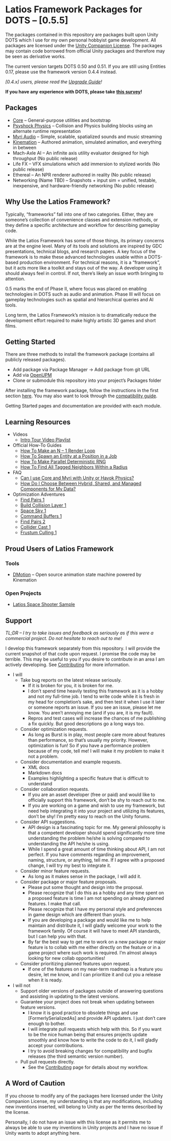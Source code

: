 # Latios Framework Packages for DOTS – [0.5.5]

The packages contained in this repository are packages built upon Unity DOTS
which I use for my own personal hobbyist game development. All packages are
licensed under the [Unity Companion
License](https://unity3d.com/legal/licenses/Unity_Companion_License). The
packages may contain code borrowed from official Unity packages and therefore
may be seen as derivative works.

The current version targets DOTS 0.50 and 0.51. If you are still using Entities
0.17, please use the framework version 0.4.4 instead.

*[0.4.x] users, please read the* [*Upgrade
Guide*](Documentation~/Upgrade%20Guide.md)*!*

**If you have any experience with DOTS, please take** [**this
survey**](https://docs.google.com/forms/d/e/1FAIpQLSfxgFumJvhwjzi-r7L7rGssPoeSLXyV7BeCdCOsqfPWeWY_Ww/viewform?usp=sf_link)**!**

## Packages

-   [Core](Documentation~/Core/README.md) – General-purpose utilities and
    bootstrap
-   [Psyshock Physics](Documentation~/Psyshock%20Physics/README.md) – Collision
    and Physics building blocks using an alternate runtime representation
-   [Myri Audio](Documentation~/Myri%20Audio/README.md) – Simple, scalable,
    spatialized sounds and music streaming
-   [Kinemation](Documentation~/Kinemation%20Animation%20and%20Rendering/README.md)
    – Authored animation, simulated animation, and everything in between
-   Mach-Axle AI – An infinite axis utility evaluator designed for high
    throughput (No public release)
-   Life FX – VFX simulations which add immersion to stylized worlds (No public
    release)
-   Ethereal – An NPR renderer authored in reality (No public release)
-   Networking (Name TBD) – Snapshots + input sim = unified, testable,
    inexpensive, and hardware-friendly networking (No public release)

## Why Use the Latios Framework?

Typically, “frameworks” fall into one of two categories. Either, they are
someone’s collection of convenience classes and extension methods, or they
define a specific architecture and workflow for describing gameplay code.

While the Latios Framework has some of those things, its primary concerns are at
the engine level. Many of its tools and solutions are inspired by GDC
presentations, technical blogs, and research papers. A key focus of the
framework is to make these advanced technologies usable within a DOTS-based
production environment. For technical reasons, it is a “framework”, but it acts
more like a toolkit and stays out of the way. A developer using it should always
feel in control. If not, there’s likely an issue worth bringing to attention.

0.5 marks the end of Phase II, where focus was placed on enabling technologies
in DOTS such as audio and animation. Phase III will focus on gameplay
technologies such as spatial and hierarchical queries and AI tools.

Long term, the Latios Framework’s mission is to dramatically reduce the
development effort required to make highly artistic 3D games and short films.

## Getting Started

There are three methods to install the framework package (contains all publicly
released packages).

-   Add package via Package Manager -\> Add package from git URL
-   Add via [OpenUPM](https://openupm.com/packages/com.latios.latiosframework/)
-   Clone or submodule this repository into your project’s Packages folder

After installing the framework package, follow the instructions in the first
section [here](Documentation~/Core/Getting%20Started.md). You may also want to
look through the [compatibility
guide](Documentation~/Installation%20and%20Compatibility%20Guide.md).

Getting Started pages and documentation are provided with each module.

## Learning Resources

-   Videos
    -   [Intro Tour Video
        Playlist](https://www.youtube.com/watch?v=UGKtIZOolEo&list=PLFME_M84NcPylGB41xAzh2bbbT8nhb_a0)
-   Official How-To Guides
    -   [How To Make an N – 1 Render
        Loop](Documentation~/How-To%20Guides/How%20To%20Make%20an%20N%20-%201%20Render%20Loop.md)
    -   [How To Spawn an Entity at a Position in a
        Job](Documentation~/How-To%20Guides/How%20To%20Spawn%20an%20Entity%20at%20a%20Position%20in%20a%20Job.md)
    -   [How To Make Parallel Deterministic
        RNG](Documentation~/Core/Rng%20and%20RngToolkit.md)
    -   [How To Find All Tagged Neighbors Within a
        Radius](Documentation~/How-To%20Guides/How%20To%20Find%20All%20Tagged%20Neighbors%20Within%20a%20Radius.md)
-   FAQ
    -   [Can I use Core and Myri with Unity or Havok
        Physics?](Documentation~/FAQ/FAQ%20-%20Can%20I%20Use%20Core%20and%20Myri%20with%20Unity%20or%20Havok%20Physics.md)
    -   [How Do I Choose Between Hybrid, Shared, and Managed Components for My
        Data?](Documentation~/FAQ/FAQ%20-%20Component%20Types.md)
-   Optimization Adventures
    -   [Find Pairs
        1](Documentation~/Optimization%20Adventures/Part%201%20-%20Find%20Pairs%201.md)
    -   [Build Collision Layer
        1](Documentation~/Optimization%20Adventures/Part%202%20-%20Build%20Collision%20Layer%201.md)
    -   [Space Sky
        1](Documentation~/Optimization%20Adventures/Part%203%20-%20Space%20Sky%201.md)
    -   [Command Buffers
        1](Documentation~/Optimization%20Adventures/Part%204%20-%20Command%20Buffers%201.md)
    -   [Find Pairs
        2](Documentation~/Optimization%20Adventures/Part%205%20-%20Find%20Pairs%202.md)
    -   [Collider Cast
        1](Documentation~/Optimization%20Adventures/Part%206%20-%20ColliderCast%201.md)
    -   [Frustum Culling
        1](Documentation~/Optimization%20Adventures/Part%207%20-%20Frustum%20Culling%201.md)

## Proud Users of Latios Framework

### Tools

-   [DMotion](https://github.com/gamedev-pro/dmotion) – Open source animation
    state machine powered by Kinemation

### Open Projects

-   [Latios Space Shooter Sample](https://github.com/Dreaming381/lsss-wip)

## Support

*TL;DR – I try to take issues and feedback as seriously as if this were a
commercial project. Do not hesitate to reach out to me!*

I develop this framework separately from this repository. I will provide the
current snapshot of that code upon request. I promise the code may be terrible.
This may be useful to you if you desire to contribute in an area I am actively
developing. See [Contributing](Documentation~/Contributing.md) for more
information.

-   I will
    -   Take bug reports on the latest release seriously.
        -   If it is broken for you, it is broken for me.
        -   I don’t spend time heavily testing this framework as it is a hobby
            and not my full-time job. I tend to write code while it is fresh in
            my head for completion’s sake, and then test it when I use it later
            or someone reports an issue. If you see an issue, please let me
            know. You aren’t annoying me (and if you are, it is my fault).
        -   Repros and test cases will increase the chances of me publishing a
            fix quickly. But good descriptions go a long ways too.
    -   Consider optimization requests.
        -   As long as Burst is in play, most people care more about features
            than performance, so that’s usually my priority. However,
            optimization is fun! So if you have a performance problem because of
            my code, tell me! I will make it my problem to make it not a
            problem.
    -   Consider documentation and example requests.
        -   XML docs
        -   Markdown docs
        -   Examples highlighting a specific feature that is difficult to
            understand
    -   Consider collaboration requests.
        -   If you are an asset developer (free or paid) and would like to
            officially support this framework, don’t be shy to reach out to me.
        -   If you are working on a game and wish to use my framework, but need
            help integrating it into your project and utilizing its features,
            don’t be shy! I’m pretty easy to reach on the Unity forums.
    -   Consider API suggestions.
        -   API design is a fascinating topic for me. My general philosophy is
            that a competent developer should spend significantly more time
            understanding the problem he/she is solving compared to
            understanding the API he/she is using.
        -   While I spend a great amount of time thinking about API, I am not
            perfect. If you have comments regarding an improvement, naming,
            structure, or anything, tell me. If I agree with a proposed change,
            I will try my best to integrate it.
    -   Consider minor feature requests.
        -   As long as it makes sense in the package, I will add it.
    -   Consider package or major feature proposals.
        -   Please put some thought and design into the proposal.
        -   Please recognize that I do this as a hobby and any time spent on a
            proposed feature is time I am not spending on already planned
            features. I make that call.
        -   Please recognize that I have my personal style and preferences in
            game design which are different than yours.
        -   If you are developing a package and would like me to help maintain
            and distribute it, I will gladly welcome your work to the framework
            family. Of course it will have to meet API standards, but I can help
            you with that.
        -   By far the best way to get me to work on a new package or major
            feature is to collab with me either directly on the feature or in a
            game project where such work is required. I’m almost always looking
            for new collab opportunities!
    -   Consider prioritizing planned features upon request.
        -   If one of the features on my near-term roadmap is a feature you
            desire, let me know, and I can prioritize it and cut you a release
            when it is ready.
-   I will not
    -   Support older versions of packages outside of answering questions and
        assisting in updating to the latest versions.
    -   Guarantee your project does not break when updating between feature
        versions.
        -   I know it is good practice to obsolete things and use
            [FormerlySerializedAs] and provide API updaters. I just don’t care
            enough to bother.
        -   I will integrate pull requests which help with this. So if you want
            to be the nice human being that ensures projects update smoothly and
            know how to write the code to do it, I will gladly accept your
            contributions.
        -   I try to avoid breaking changes for compatibility and bugfix
            releases (the third semantic version number).
    -   Pull pull requests directly.
        -   See the [Contributing](Documentation~/Contributing.md) page for
            details about my workflow.

## A Word of Caution

If you choose to modify any of the packages here licensed under the Unity
Companion License, my understanding is that any modifications, including new
inventions inserted, will belong to Unity as per the terms described by the
license.

Personally, I do not have an issue with this license as it permits me to always
be able to use my inventions in Unity projects and I have no issue if Unity
wants to adopt anything here.

